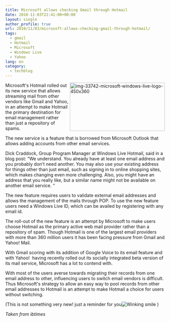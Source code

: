 ```yaml
---
title: Microsoft allows checking Gmail through Hotmail
date: 2010-11-03T22:41:00+00:00
layout: single
author_profile: true
url: 2010/11/03/microsoft-allows-checking-gmail-through-hotmail/
tags:
  - gmail
  - Hotmail
  - Microsoft
  - Windows Live
  - Yahoo
lang: en
category: 
  - techblog
---
```

<img title="img-33742-microsoft-windows-live-logo-450x360" border="0" alt="img-33742-microsoft-windows-live-logo-450x360" align="right" src="http://lh3.ggpht.com/_vaUVXcmC3OI/TNHeI_1-3XI/AAAAAAAADBM/cCWiwGQBULA/img-33742-microsoft-windows-live-logo-450x360%5B9%5D.jpg?imgmax=800" width="300" height="153" />Microsoft's Hotmail rolled out its new service that allows streaming mail from other vendors like Gmail and Yahoo, in an attempt to make Hotmail the primary destination for email management rather than just a repository of spams. 

The new service is a feature that is borrowed from Microsoft Outlook that allows adding accounts from other email services.

Dick Craddock, Group Program Manager at Windows Live Hotmail, said in a blog post: “We understand. You already have at least one email address and you probably don't need another. You may also use your existing address for things other than just email, such as signing in to online shopping sites, which makes changing even more challenging. Also, you might have an address that you really like, but a similar name might not be available on another email service. “

The new feature requires users to validate external email addresses and allows the management of the mails through POP. To use the new feature users need a Windows Live ID, which can be availed by registering with any email id.

The roll-out of the new feature is an attempt by Microsoft to make users choose Hotmail as the primary active web mail provider rather than a repository of spam. Though Hotmail is one of the largest email providers with more than 360 million users it has been facing pressure from Gmail and Yahoo! Mail.

With Gmail scoring with its addition of Google Voice to its email feature and with Yahoo!  having recently rolled out its socially integrated beta version of its mail service, Microsoft has a lot to contend with.

With most of the users averse towards migrating their records from one email address to other, influencing users to switch email vendors is difficult. Thus Microsoft's strategy to allow an easy way to pool records from other email addresses to Hotmail is an attempt to make Hotmail a choice for users without switching.

(This is not something very new! just a reminder for you![Winking smile](http://lh5.ggpht.com/_vaUVXcmC3OI/TNHfU61UigI/AAAAAAAADBQ/yoh4YCJebHk/wlEmoticon-winkingsmile%5B2%5D.png?imgmax=800) )

_Taken from ibtimes_